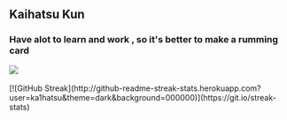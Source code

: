 ## Kaihatsu Kun 
### Have alot to learn and work , so it's better to make a rumming card 
<img src="https://file.io/JRXerDhhmfw8">
<br></br>
[![GitHub Streak](http://github-readme-streak-stats.herokuapp.com?user=ka1hatsu&theme=dark&background=000000)](https://git.io/streak-stats)


 
